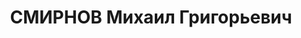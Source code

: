 ---
title: СМИРНОВ Михаил Григорьевич
description: '1889 г.р., м.р.: Кировская обл., с. Белохланицкого завода, русский,
  из рабочих, образование: низшее, член ВКП(б)

  ЧТЗ, нач. цеха

  прож.: г. Челябинск 18.07.1937

  Обвинение: ст. 58-7-8-11

  Приговор: ВК ВС СССР, 29.12.1937 — ВМН

  Расстрелян 29.12.1937

  Реабилитация: ВК ВС СССР, 26.03.1957'
---